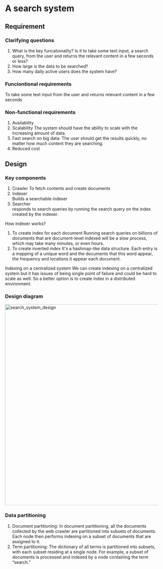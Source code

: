 # A search system
## Requirement
### Clarifying questions
1. What is the key funcationality? Is it to take some text input, a search query, from the user and returns the relevant content in a few seconds or less?
1. How large is the data to be searched?
1. How many daily active users does the system have?

### Funciontional requirements
To take some text input from the user and returns relevant content in a few seconds

### Non-functional requirements
1. Availability
2. Scalability
The system should have the ability to scale with the increasing amount of data.
3. Fast search on big data:
The user should get the results quickly, no matter how much content they are searching.
4. Reduced cost

## Design
### Key components
1. Crawler 
To fetch contents and create documents
1. Indexer  
Builds a searchable indexer 
1. Searcher  
responds to search queries by running the search query on the index created by the indexer.

How indexer works?
1. To create index for each document
Running search queries on billions of documents that are document-level indexed will be a slow process, which may take many minutes, or even hours.
1. To create inverted index
It's a hashmap-like data structure. Each entry is a mapping of a unique word and the documents that this word appear, the frequency and locations it appear each document.

Indexing on a centralized system
We can create indexing on a centralized system but it has issues of being single point of failure and could be hard to scale as well. So a better option is to create index in a distributed environment.

### Design diagram

<img width="662" alt="search_system_design" src="https://github.com/toextendmylimits/system_design/assets/10056698/abc1d96d-ee39-42e5-9f3b-8e80c0125b20">

### Data partitioning
1. Document partitioning:
In document partitioning, all the documents collected by the web crawler are partitioned into subsets of documents. Each node then performs indexing on a subset of documents that are assigned to it.
1. Term partitioning:
The dictionary of all terms is partitioned into subsets, with each subset residing at a single node. For example, a subset of documents is processed and indexed by a node containing the term “search.”
